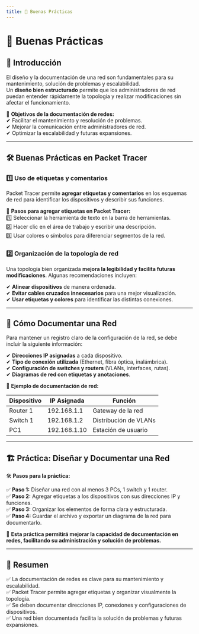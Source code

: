 ```yaml
---
title: 📑 Buenas Prácticas 
---
```


# 📑 Buenas Prácticas 

## 📌 Introducción

El diseño y la documentación de una red son fundamentales para su mantenimiento, solución de problemas y escalabilidad.  
Un **diseño bien estructurado** permite que los administradores de red puedan entender rápidamente la topología y realizar modificaciones sin afectar el funcionamiento.

📌 **Objetivos de la documentación de redes:**  
✔ Facilitar el mantenimiento y resolución de problemas.  
✔ Mejorar la comunicación entre administradores de red.  
✔ Optimizar la escalabilidad y futuras expansiones.  

---

## 🛠️ Buenas Prácticas en Packet Tracer

### 1️⃣ Uso de etiquetas y comentarios

Packet Tracer permite **agregar etiquetas y comentarios** en los esquemas de red para identificar los dispositivos y describir sus funciones.  

📌 **Pasos para agregar etiquetas en Packet Tracer:**  
1️⃣ Seleccionar la herramienta de texto en la barra de herramientas.  
2️⃣ Hacer clic en el área de trabajo y escribir una descripción.  
3️⃣ Usar colores o símbolos para diferenciar segmentos de la red.  

### 2️⃣ Organización de la topología de red

Una topología bien organizada **mejora la legibilidad y facilita futuras modificaciones**. Algunas recomendaciones incluyen:  

✔ **Alinear dispositivos** de manera ordenada.  
✔ **Evitar cables cruzados innecesarios** para una mejor visualización.  
✔ **Usar etiquetas y colores** para identificar las distintas conexiones.  

---

## 📝 Cómo Documentar una Red

Para mantener un registro claro de la configuración de la red, se debe incluir la siguiente información:

✔ **Direcciones IP asignadas** a cada dispositivo.  
✔ **Tipo de conexión utilizada** (Ethernet, fibra óptica, inalámbrica).  
✔ **Configuración de switches y routers** (VLANs, interfaces, rutas).  
✔ **Diagramas de red con etiquetas y anotaciones**.  

📌 **Ejemplo de documentación de red:**

| **Dispositivo** | **IP Asignada** | **Función** |
|---------------|--------------|-----------|
| Router 1 | 192.168.1.1 | Gateway de la red |
| Switch 1 | 192.168.1.2 | Distribución de VLANs |
| PC1 | 192.168.1.10 | Estación de usuario |

---

## 🏗️ Práctica: Diseñar y Documentar una Red

🛠️ **Pasos para la práctica:**  

✅ **Paso 1:** Diseñar una red con al menos 3 PCs, 1 switch y 1 router.  
✅ **Paso 2:** Agregar etiquetas a los dispositivos con sus direcciones IP y funciones.  
✅ **Paso 3:** Organizar los elementos de forma clara y estructurada.  
✅ **Paso 4:** Guardar el archivo y exportar un diagrama de la red para documentarlo.  

📌 **Esta práctica permitirá mejorar la capacidad de documentación en redes, facilitando su administración y solución de problemas.**  

---

## 📝 Resumen

✅ La documentación de redes es clave para su mantenimiento y escalabilidad.  
✅ Packet Tracer permite agregar etiquetas y organizar visualmente la topología.  
✅ Se deben documentar direcciones IP, conexiones y configuraciones de dispositivos.  
✅ Una red bien documentada facilita la solución de problemas y futuras expansiones.  


